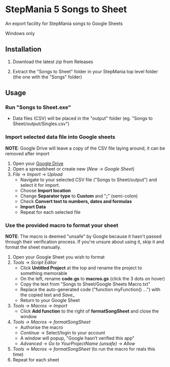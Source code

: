 # StepMania 5 Songs to Sheet

An export facility for StepMania songs to Google Sheets

Windows only

## Installation

1. Download the latest zip from Releases

2. Extract the "Songs to Sheet" folder in your StepMania top level folder (the one with the "Songs" folder)

## Usage

### Run "Songs to Sheet.exe"

* Data files (CSV) will be placed in the "output" folder (eg. "Songs to Sheet/output/Singles.csv")

### Import selected data file into Google sheets

__NOTE__: Google Drive will leave a copy of the CSV file laying around, it can be removed after import

1. Open your [Google Drive](https://drive.google.com)
2. Open a spreadsheet or create new (_New_ -> _Google Sheet_)
3. _File_ -> _Import_ -> _Upload_
   * Navigate to your selected CSV file ("Songs to Sheet/output") and select it for import.
   * Choose __Import location__
   * Change __Separator type__ to __Custom__ and "__;__" (semi-colon)
   * Check __Convert text to numbers, dates and formulas__
   * __Import Data__
   * Repeat for each selected file

### Use the provided macro to format your sheet

__NOTE__: The macro is deemed "unsafe" by Google because it hasn't passed through their verification process.
If you're unsure about using it, skip it and format the sheet manually.

1. Open your Google Sheet you wish to format
2. _Tools_ -> _Script Editor_
   * Click __Untitled Project__ at the top and rename the project to something memorable
   * On the left, rename __code.gs__ to __macros.gs__ (click the 3 dots on hover)
   * Copy the text from "Songs to Sheet/Google Sheets Macro.txt"
   * Replace the auto-generated code ("function myFunction() ...") with the copied text and _Save__
   * Return to your Google Sheet
3. _Tools_ -> _Macros_ -> _Import_
   * Click __Add function__ to the right of __formatSongSheet__ and close the window
4. _Tools_ -> _Macros_ -> _formatSongSheet_
   * Authorise the macro
   * _Continue_ -> Select/login to your account
   * A window will popup, "Google hasn’t verified this app"
   * _Advanced_ -> _Go to YourProjectName (unsafe)_ -> _Allow_
5. _Tools_ -> _Macros_ -> _formatSongSheet_ (to run the macro for reals this time)
6. Repeat for each sheet
